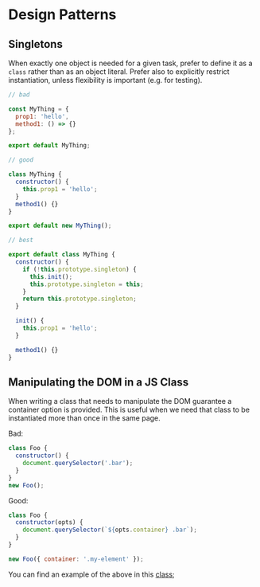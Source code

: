 # Design Patterns

## Singletons

When exactly one object is needed for a given task, prefer to define it as a
`class` rather than as an object literal. Prefer also to explicitly restrict
instantiation, unless flexibility is important (e.g. for testing).

```javascript
// bad

const MyThing = {
  prop1: 'hello',
  method1: () => {}
};

export default MyThing;

// good

class MyThing {
  constructor() {
    this.prop1 = 'hello';
  }
  method1() {}
}

export default new MyThing();

// best

export default class MyThing {
  constructor() {
    if (!this.prototype.singleton) {
      this.init();
      this.prototype.singleton = this;
    }
    return this.prototype.singleton;
  }

  init() {
    this.prop1 = 'hello';
  }

  method1() {}
}

```

## Manipulating the DOM in a JS Class

When writing a class that needs to manipulate the DOM guarantee a container option is provided.
This is useful when we need that class to be instantiated more than once in the same page.

Bad:
```javascript
class Foo {
  constructor() {
    document.querySelector('.bar');
  }
}
new Foo();
```

Good:
```javascript
class Foo {
  constructor(opts) {
    document.querySelector(`${opts.container} .bar`);
  }
}

new Foo({ container: '.my-element' });
```
You can find an example of the above in this [class][container-class-example];

[container-class-example]: https://gitlab.com/gitlab-org/gitlab-ce/blob/master/app/assets/javascripts/mini_pipeline_graph_dropdown.js
